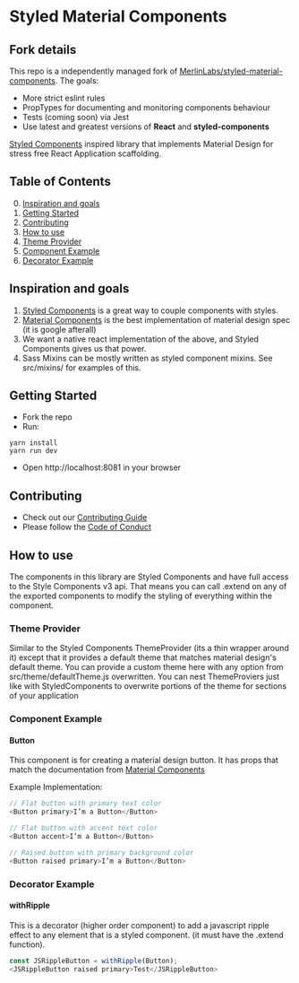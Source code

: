 # Styled Material Components

## Fork details
This repo is a independently managed fork of [MerlinLabs/styled-material-components](https://github.com/MerlinLabs/styled-material-components).
The goals: 

- More strict eslint rules
- PropTypes for documenting and monitoring components behaviour 
- Tests (coming soon) via Jest
- Use latest and greatest versions of **React** and **styled-components**

[Styled Components](https://www.styled-components.com) inspired library that implements Material Design for stress free React Application scaffolding.

## Table of Contents

0. [Inspiration and goals](#inpiration-and-goals)
0. [Getting Started](#getting-started)
0. [Contributing](#contributing)
0. [How to use](#how-to-use)
0. [Theme Provider](#theme-provider)
0. [Component Example](#component-example)
0. [Decorator Example](#decorator-example)

## Inspiration and goals
1. [Styled Components](https://www.styled-components.com) is a great way to couple components with styles.
2. [Material Components](https://github.com/material-components/material-components-web) is the best implementation of material design spec (it is google afterall)
3. We want a native react implementation of the above, and Styled Components gives us that power.
4. Sass Mixins can be mostly written as styled component mixins. See src/mixins/ for examples of this.

## Getting Started
* Fork the repo
* Run: 
```
yarn install
yarn run dev
```
* Open http://localhost:8081 in your browser

## Contributing
* Check out our [Contributing Guide](https://github.com/corllete/material-styled/blob/master/CONTRIBUTING.md)
* Please follow the [Code of Conduct](https://github.com/corllete/material-styled/blob/master/CODE_OF_CONDUCT.md)

## How to use
The components in this library are Styled Components and have full access to the Style Components v3 api. That means you can call .extend on any of the exported components to modify the styling of everything within the component.

### Theme Provider
Similar to the Styled Components ThemeProvider (its a thin wrapper around it) except that it provides a default theme that matches material design's default theme. You can provide a custom theme here with any option from src/theme/defaultTheme.js overwritten. You can nest ThemeProviers just like with StyledComponents to overwrite portions of the theme for sections of your application

### Component Example 
#### Button
This component is for creating a material design button. It has props that match the documentation from [Material Components](https://github.com/material-components/material-components-web)

Example Implementation:

```js
// Flat button with primary text color
<Button primary>I’m a Button</Button>

// Flat button with accent text color
<Button accent>I’m a Button</Button>

// Raised button with primary background color
<Button raised primary>I’m a Button</Button>
```

### Decorator Example
#### withRipple
This is a decorator (higher order component) to add a javascript ripple effect to any element that is a styled component. (it must have the .extend function).

```js
const JSRippleButton = withRipple(Button);
<JSRippleButton raised primary>Test</JSRippleButton>
```
